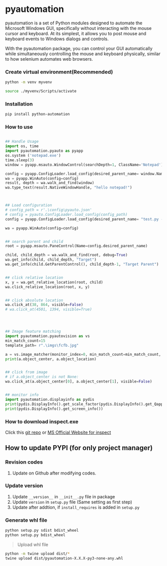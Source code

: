 # pyautomation

pyautomation is a set of Python modules designed to automate the Microsoft Windows GUI, specifically without interacting with the mouse cursor and keyboard. At its simplest, it allows you to post mouse and keyboard events to Windows dialogs and controls.

With the pyautomation package, you can control your GUI automatically while simultaneously controlling the mouse and keyboard physically, similar to how selenium automates web browsers.

### Create virtual environment(Recommended)

```bash
python -m venv myvenv
```
```bash
source ./myvenv/Scripts/activate
```

### Installation

```bash
pip install python-automation
```

### How to use
```python

## Handle Usage
import os, time
import pyautomation.pyauto as pyapp
os.system ('notepad.exe')
time.sleep(3)
window = pyapp.msauto.WindowControl(searchDepth=1, ClassName='Notepad')

config = pyapp.ConfigLoader.load_config(desired_parent_name= window.Name, desired_child_name= "Text editor")
wa = pyapp.WinAuto(config=config)
result, depth = wa.walk_and_find(window)
wa.type_text(result.NativeWindowHandle, "hello notepad!")



## Load configuration
# config_path = r'.\config\pyauto.json'
# config = pyauto.ConfigLoader.load_config(config_path)
config = pyapp.ConfigLoader.load_config(desired_parent_name= "test.py - python-autoevent - Visual Studio Code", desired_child_name= "Docker", monitor_index=1)

wa = pyapp.WinAuto(config=config)


## search parent and child
root = pyapp.msauto.PaneControl(Name=config.desired_parent_name)

child, child_depth = wa.walk_and_find(root, debug=True)
wa.get_info(child, child_depth, "Target")
wa.get_info(child.GetParentControl(), child_depth-1, "Target Parent")


## click relative location
x, y = wa.get_relative_location(root, child)
wa.click_relative_location(root, x, y)


## click absolute location
wa.click_at(38, 864, visible=False)
# wa.click_at(4501, 1394, visible=True)




## Image feature matching
import pyautomation.pyautovision as vs
min_match_count=15
template_path= r".\imgs\fcfb.jpg"

a = vs.image_matcher(monitor_index=0, min_match_count=min_match_count, template_path=template_path, show=False)
print(a.object_center, a.object_location)


## click from image
# if a.object_center is not None:
wa.click_at(a.object_center[0], a.object_center[1], visible=False)


## monitor info
import pyautomation.displayinfo as pydis
print(pydis.DisplayInfo().get_scale_factor(pydis.DisplayInfo().get_Qapp()))
print(pydis.DisplayInfo().get_screen_info())

```

### How to download inspect.exe
Click this [git repo](https://github.com/changgwak/python-automation/tree/master/inspect) or [MS Official Website for inspect](https://learn.microsoft.com/en-us/windows/win32/winauto/inspect-objects)  




## How to update PYPI (for only project manager)

### Revision codes
1. Update on Github after modifying codes.

### Update version

1. Update `__version__` in `__init__.py` file in package
2. Update `version` in `setup.py` file (Same setting as first step)
3. Update after addtion, if `install_requires` is added in `setup.py`

### Generate whl file
```bash
python setup.py sdist bdist_wheel
python setup.py bdist_wheel
```

> Upload whl file
```bash
python -m twine upload dist/*
twine upload dist/pyautomation-X.X.X-py3-none-any.whl
```

